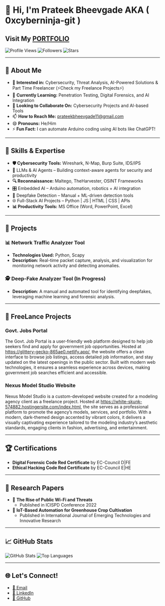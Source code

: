 # 👋 Hi, I'm Prateek Bheevgade AKA ( 0xcyberninja-git ) 

Visit My [PORTFOLIO](https://steelblue-seahorse-933899.hostingersite.com/index.html) 
---

![Profile Views](https://komarev.com/ghpvc/?username=0xcyberninja-git&color=blue&style=flat-square)
![Followers](https://img.shields.io/github/followers/0xcyberninja-git?style=flat-square)
![Stars](https://img.shields.io/github/stars/0xcyberninja-git?style=flat-square)

---

## 🌟 About Me
- 👀 **Interested in:** Cybersecurity, Threat Analysis, AI-Powered Solutions & Part Time Freelancer (⚡Check my Freelance Projects⚡)
- 🌱 **Currently Learning:** Penetration Testing, Digital Forensics, and AI Integration
- 💞️ **Looking to Collaborate On:** Cybersecurity Projects and AI-based Tools
- 📫 **How to Reach Me:** [prateekbheevgade11@gmail.com](mailto:prateekbheevgade11@gmail.com)
- 😄 **Pronouns:** He/Him
- ⚡ **Fun Fact:** I can automate Arduino coding using AI bots like ChatGPT!

---

## 🚀 Skills & Expertise
- **🛡️ Cybersecurity Tools:** Wireshark, N-Map, Burp Suite, IDS/IPS
-   🧠 LLMs & AI Agents – Building context-aware agents for security and productivity
- **🔍 Reconnaissance:** Maltego, TheHarvester, OSINT Frameworks
-   🎛️ Embedded AI – Arduino automation, robotics + AI integration
-   🧬 Deepfake Detection – Manual + ML-driven detection tools
-   🌐 Full-Stack AI Projects – Python | JS | HTML | CSS | APIs
- **📊 Productivity Tools:** MS Office (Word, PowerPoint, Excel)

---

## 📂 Projects
### 📊 Network Traffic Analyzer Tool
- **Technologies Used:** Python, Scapy
- **Description:** Real-time packet capture, analysis, and visualization for monitoring network activity and detecting anomalies.

### 🕵️ Deep-Fake Analyzer Tool (In Progress)
- **Description:** A manual and automated tool for identifying deepfakes, leveraging machine learning and forensic analysis.

---
## 📂 FreeLance Projects 

 ### Govt. Jobs Portal 
The Govt. Job Portal is a user-friendly web platform designed to help job seekers find and apply for government job opportunities. Hosted at https://glittery-gecko-865ae0.netlify.app/, the website offers a clean interface to browse job listings, access detailed job information, and stay updated on the latest openings in the public sector. Built with modern web technologies, it ensures a seamless experience across devices, making government job searches efficient and accessible.

### Nexus Model Studio Website
Nexus Model Studio is a custom-developed website created for a modeling agency client as a freelance project. Hosted at https://white-skunk-574882.hostingersite.com/index.html, the site serves as a professional platform to promote the agency’s models, services, and portfolio. With a modern, dark-themed design accented by vibrant colors, it delivers a visually captivating experience tailored to the modeling industry’s aesthetic standards, engaging clients in fashion, advertising, and entertainment.

---

## 🏆 Certifications
- **Digital Forensic Code Red Certificate** by EC-Council D|FE
- **Ethical Hacking Code Red Certificate** by EC-Council E|HE

---

## 📰 Research Papers
- 📄 **The Rise of Public Wi-Fi and Threats**
  - Published in ICISPD Conference 2022
- 📄 **IoT-Based Automation for Greenhouse Crop Cultivation**
  - Published in International Journal of Emerging Technologies and Innovative Research

---

## 📈 GitHub Stats
![GitHub Stats](https://github-readme-stats.vercel.app/api?username=0xcyberninja-git&show_icons=true&theme=radical)
![Top Languages](https://github-readme-stats.vercel.app/api/top-langs/?username=0xcyberninja-git&layout=compact&theme=radical)

---

## 🌐 Let's Connect!
- [📧 Email](mailto:prateekbheevgade11@gmail.com)
- [💼 LinkedIn](https://www.linkedin.com/in/pratiekbhivgade/) 
- [🐙 GitHub](https://github.com/0xcyberninja-git)

